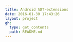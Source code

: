 ```yaml
---
title: Android ADT-extensions
date: 2016-01-30 17:43:26
layout: project
gh:
  type: get_contents
  path: README.md
---
```


